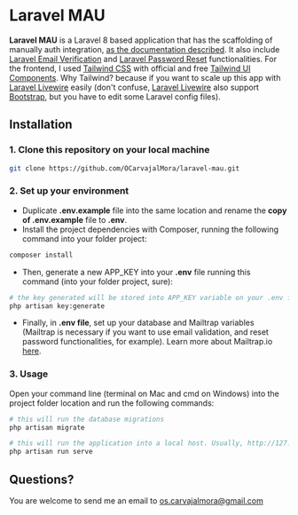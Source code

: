# Laravel MAU

**Laravel MAU** is a Laravel 8 based application that has the scaffolding of manually auth integration, [as the documentation described](https://laravel.com/docs/8.x/authentication#authenticating-users). It also include [Laravel Email Verification](https://laravel.com/docs/8.x/verification) and [Laravel Password Reset](https://laravel.com/docs/8.x/passwords) functionalities. For the frontend, I used [Tailwind CSS](https://tailwindcss.com/) with official and free [Tailwind UI Components](https://tailwindui.com/components). Why Tailwind? because if you want to scale up this app with [Laravel Livewire](https://laravel-livewire.com/) easily (don't confuse, [Laravel Livewire](https://laravel-livewire.com/) also support [Bootstrap](https://getbootstrap.com/), but you have to edit some Laravel config files).

## Installation

### 1. Clone this repository on your local machine

```bash
git clone https://github.com/OCarvajalMora/laravel-mau.git
```

### 2. Set up your environment
* Duplicate **.env.example** file into the same location and rename the **copy of .env.example** file to **.env**.
* Install the project dependencies with Composer, running the following command into your folder project:
```bash
composer install
```
* Then, generate a new APP_KEY into your **.env** file running this command (into your folder project, sure):
```bash
# the key generated will be stored into APP_KEY variable on your .env file
php artisan key:generate
```
* Finally, in **.env file**, set up your database and Mailtrap variables (Mailtrap is necessary if you want to use email validation, and reset password functionalities, for example). Learn more about Mailtrap.io [here](https://mailtrap.io/).

### 3. Usage

Open your command line (terminal on Mac and cmd on Windows) into the project folder location and run the following commands:

```bash
# this will run the database migrations 
php artisan migrate

# this will run the application into a local host. Usually, http://127.0.0.1:8000
php artisan run serve 
```


## Questions?
You are welcome to send me an email to [os.carvajalmora@gmail.com](mailto:os.carvajalmora@gmail.com)
